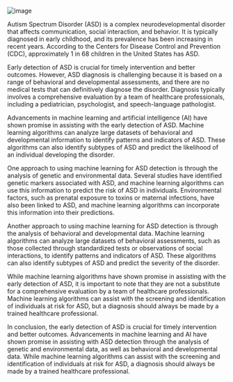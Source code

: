 ![image](https://user-images.githubusercontent.com/47351536/229376274-ca4516a1-c3c6-42c7-ac6a-7284c81d297c.png)

Autism Spectrum Disorder (ASD) is a complex neurodevelopmental disorder that affects communication, social interaction, and behavior. It is typically diagnosed in early childhood, and its prevalence has been increasing in recent years. According to the Centers for Disease Control and Prevention (CDC), approximately 1 in 68 children in the United States has ASD.

Early detection of ASD is crucial for timely intervention and better outcomes. However, ASD diagnosis is challenging because it is based on a range of behavioral and developmental assessments, and there are no medical tests that can definitively diagnose the disorder. Diagnosis typically involves a comprehensive evaluation by a team of healthcare professionals, including a pediatrician, psychologist, and speech-language pathologist.

Advancements in machine learning and artificial intelligence (AI) have shown promise in assisting with the early detection of ASD. Machine learning algorithms can analyze large datasets of behavioral and developmental information to identify patterns and indicators of ASD. These algorithms can also identify subtypes of ASD and predict the likelihood of an individual developing the disorder.

One approach to using machine learning for ASD detection is through the analysis of genetic and environmental data. Several studies have identified genetic markers associated with ASD, and machine learning algorithms can use this information to predict the risk of ASD in individuals. Environmental factors, such as prenatal exposure to toxins or maternal infections, have also been linked to ASD, and machine learning algorithms can incorporate this information into their predictions.

Another approach to using machine learning for ASD detection is through the analysis of behavioral and developmental data. Machine learning algorithms can analyze large datasets of behavioral assessments, such as those collected through standardized tests or observations of social interactions, to identify patterns and indicators of ASD. These algorithms can also identify subtypes of ASD and predict the severity of the disorder.

While machine learning algorithms have shown promise in assisting with the early detection of ASD, it is important to note that they are not a substitute for a comprehensive evaluation by a team of healthcare professionals. Machine learning algorithms can assist with the screening and identification of individuals at risk for ASD, but a diagnosis should always be made by a trained healthcare professional.

In conclusion, the early detection of ASD is crucial for timely intervention and better outcomes. Advancements in machine learning and AI have shown promise in assisting with ASD detection through the analysis of genetic and environmental data, as well as behavioral and developmental data. While machine learning algorithms can assist with the screening and identification of individuals at risk for ASD, a diagnosis should always be made by a trained healthcare professional.





